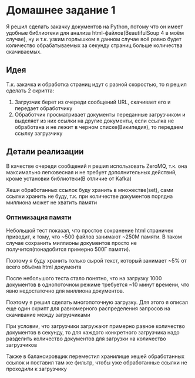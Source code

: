 # Домашнее задание 1

Я решил сделать закачку документов на Python, потому что он имеет удобные библиотеки для анализа html-файлов(BeautifulSoup 4 в моём случае), ну и т.к. узким горлышком в данном случае всё равно будет количество обрабатываемых за секунду страниц больше количества скачиваемых.

## Идея
Т.к. закачка и обработка страниц идут с разной скоростью, то я решил сделать 2 скрипта:

1. Загрузчик берет из очереди сообщений URL, скачивает его и  передает обработчику
2. Обработчик просматривает документы переданные загрузчиком и выделяет из них ссылки на другие документы, если ссылка не обработана и не лежит в черном списке(Википедия), то передаем ссылку загрузчику

## Детали реализации

В качестве очереди сообщений я решил использовать ZeroMQ, т.к. она максимально легковесная и не требует дополнительных действий, кроме установки библиотеки(В отличие от Kafka)

Хеши обработанных ссылок буду хранить в множестве(set), сами ссылки хранить не буду, т.к. при количестве документов порядна миллиона может не хватить памяти

### Оптимизация памяти

Небольшой тест показал, что простое сохранение html страничек приводит, к тому, что  ~500 файлов занимают ~250М памяти. В таком случае сохранить миллионы документов просто не получится(понадобится примерно 500Г памяти).

Поэтому я буду хранить только сырой текст, который занимает ~5% от всего объёма html документа

После небольшого теста стало понятно, что на загрузку 1000 документов в однопоточном режиме требуется ~10 минут времени, что явно недостаточно для миллиона документов.

Поэтому я решил сделать многопоточную загрузку. Для этого я описал еще один скрипт для равномерного распределения запросов на скачивание между загрузчиками

При условии, что загрузчики загружают примерно равное количество документов в секунду, то для каждого конкретного загрузчика надо разделить количество документов для загрузки на количество загрузчиков

Также в балансировщик переместил хранилище хешей обработанных ссылок и поставил там же фильтр, чтобы уже обработанные ссылки не проходили к загрузчику
